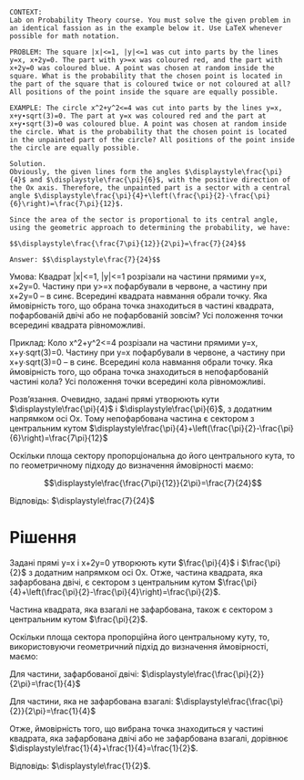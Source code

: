 ```
CONTEXT:
Lab on Probability Theory course. You must solve the given problem in an identical fassion as in the example below it. Use LaTeX whenever possible for math notation.

PROBLEM: The square |x|<=1, |y|<=1 was cut into parts by the lines y=x, x+2y=0. The part with y>=x was coloured red, and the part with x+2y=0 was coloured blue. A point was chosen at random inside the square. What is the probability that the chosen point is located in the part of the square that is coloured twice or not coloured at all? All positions of the point inside the square are equally possible.

EXAMPLE: The circle x^2+y^2<=4 was cut into parts by the lines y=x, x+y∙sqrt(3)=0. The part at y=x was coloured red and the part at x+y∙sqrt(3)=0 was coloured blue. A point was chosen at random inside the circle. What is the probability that the chosen point is located in the unpainted part of the circle? All positions of the point inside the circle are equally possible.

Solution.
Obviously, the given lines form the angles $\displaystyle\frac{\pi}{4}$ and $\displaystyle\frac{\pi}{6}$, with the positive direction of the Ox axis. Therefore, the unpainted part is a sector with a central angle $\displaystyle\frac{\pi}{4}+\left(\frac{\pi}{2}-\frac{\pi}{6}\right)=\frac{7\pi}{12}$.

Since the area of the sector is proportional to its central angle, using the geometric approach to determining the probability, we have:

$$\displaystyle\frac{\frac{7\pi}{12}}{2\pi}=\frac{7}{24}$$

Answer: $$\displaystyle\frac{7}{24}$$
```

Умова:
Квадрат |x|<=1, |y|<=1 розрізали на частини прямими y=x, x+2y=0. Частину при y>=x пофарбували в червоне, а частину при x+2y=0 – в синє. Всередині квадрата навмання обрали точку. Яка ймовірність того, що обрана точка знаходиться в частині квадрата, пофарбованій двічі або не пофарбованій зовсім? Усі положення точки всередині квадрата рівноможливі.

Приклад:
Коло x^2+y^2<=4 розрізали на частини прямими y=x, x+y∙sqrt(3)=0. Частину при y=x пофарбували в червоне, а частину при x+y∙sqrt(3)=0 – в синє. Всередині кола навмання обрали точку. Яка ймовірність того, що обрана точка знаходиться в непофарбованій частині кола? Усі положення точки всередині кола рівноможливі.

Розв’язання.
Очевидно, задані прямі утворюють кути $\displaystyle\frac{\pi}{4}$ і $\displaystyle\frac{\pi}{6}$, з додатним напрямком осі Ox. Тому непофарбована частина є сектором з центральним кутом $\displaystyle\frac{\pi}{4}+\left(\frac{\pi}{2}-\frac{\pi}{6}\right)=\frac{7\pi}{12}$

Оскільки площа сектору пропорціональна до його центрального кута, то по геометричному підходу до визначення ймовірності маємо:

$$\displaystyle\frac{\frac{7\pi}{12}}{2\pi}=\frac{7}{24}$$

Відповідь: $\displaystyle\frac{7}{24}$

# Рішення

Задані прямі y=x і x+2y=0 утворюють кути $\frac{\pi}{4}$ і $\frac{\pi}{2}$ з додатним напрямком осі Ox. Отже, частина квадрата, яка зафарбована двічі, є сектором з центральним кутом $\frac{\pi}{4}+\left(\frac{\pi}{2}-\frac{\pi}{4}\right)=\frac{\pi}{2}$.

Частина квадрата, яка взагалі не зафарбована, також є сектором з центральним кутом $\frac{\pi}{2}$.

Оскільки площа сектора пропорційна його центральному куту, то, використовуючи геометричний підхід до визначення ймовірності, маємо:

Для частини, зафарбованої двічі:
$\displaystyle\frac{\frac{\pi}{2}}{2\pi}=\frac{1}{4}$

Для частини, яка не зафарбована взагалі:
$\displaystyle\frac{\frac{\pi}{2}}{2\pi}=\frac{1}{4}$

Отже, ймовірність того, що вибрана точка знаходиться у частині квадрата, яка зафарбована двічі або не зафарбована взагалі, дорівнює $\displaystyle\frac{1}{4}+\frac{1}{4}=\frac{1}{2}$.

Відповідь: $\displaystyle\frac{1}{2}$.
